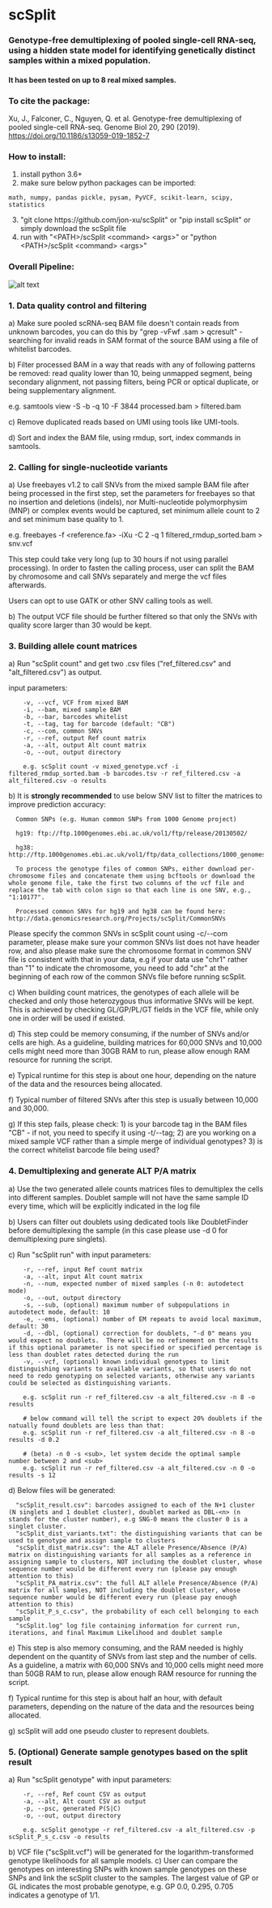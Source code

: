 # scSplit
### Genotype-free demultiplexing of pooled single-cell RNA-seq, using a hidden state model for identifying genetically distinct samples within a mixed population.  
#### It has been tested on up to 8 real mixed samples.

### To cite the package:
Xu, J., Falconer, C., Nguyen, Q. et al. Genotype-free demultiplexing of pooled single-cell RNA-seq. Genome Biol 20, 290 (2019). https://doi.org/10.1186/s13059-019-1852-7

### How to install:
  1) install python 3.6+
  2) make sure below python packages can be imported:
  
    math, numpy, pandas pickle, pysam, PyVCF, scikit-learn, scipy, statistics
  3) "git clone https://<span></span>github.com/jon-xu/scSplit" or "pip  install scSplit" or simply download the scSplit file
  4) run with "\<PATH\>/scSplit \<command\> \<args\>" or "python \<PATH\>/scSplit \<command\> \<args\>" 

### Overall Pipeline:

![alt text](https://github.com/jon-xu/scSplit/blob/master/man/workflow.png)

### 1. Data quality control and filtering
   a) Make sure pooled scRNA-seq BAM file doesn't contain reads from unknown barcodes, you can do this by "grep -vFwf <whitelist> <xxx>.sam > qcresult" - searching for invalid reads in SAM format of the source BAM using a file of whitelist barcodes.

   b) Filter processed BAM in a way that reads with any of following patterns be removed: read quality lower than 10,  being unmapped segment, being secondary alignment, not passing filters, being PCR or optical duplicate, or being supplementary alignment.
   
   e.g. samtools view -S -b -q 10 -F 3844 processed.bam > filtered.bam
   
   c) Remove duplicated reads based on UMI using tools like UMI-tools. 
   
   d) Sort and index the BAM file, using rmdup, sort, index commands in samtools.
   
### 2. Calling for single-nucleotide variants
   a) Use freebayes v1.2 to call SNVs from the mixed sample BAM file after being processed in the first step, set the parameters for freebayes so that no insertion and deletions (indels), nor Multi-nucleotide polymorphysim (MNP) or complex events would be captured, set minimum allele count to 2 and set minimum base quality to 1.
   
   e.g. freebayes -f <reference.fa> -iXu -C 2 -q 1 filtered_rmdup_sorted.bam > snv.vcf
   
   This step could take very long (up to 30 hours if not using parallel processing).  In order to fasten the calling process, user can split the BAM by chromosome and call SNVs separately and merge the vcf files afterwards.
   
   Users can opt to use GATK or other SNV calling tools as well.  
   
   b) The output VCF file should be further filtered so that only the SNVs with quality score larger than 30 would be kept.
   
### 3. Building allele count matrices
   a) Run "scSplit count" and get two .csv files ("ref_filtered.csv" and "alt_filtered.csv") as output.
   
   input parameters:
      
        -v, --vcf, VCF from mixed BAM
        -i, --bam, mixed sample BAM        
        -b, --bar, barcodes whitelist
        -t, --tag, tag for barcode (default: "CB")
        -c, --com, common SNVs    
        -r, --ref, output Ref count matrix        
        -a, --alt, output Alt count matrix
        -o, --out, output directory
        
        e.g. scSplit count -v mixed_genotype.vcf -i filtered_rmdup_sorted.bam -b barcodes.tsv -r ref_filtered.csv -a alt_filtered.csv -o results
   
   b) It is **strongly recommended** to use below SNV list to filter the matrices to improve prediction accuracy:

      Common SNPs (e.g. Human common SNPs from 1000 Genome project)
   
      hg19: ftp://ftp.1000genomes.ebi.ac.uk/vol1/ftp/release/20130502/
   
      hg38: http://ftp.1000genomes.ebi.ac.uk/vol1/ftp/data_collections/1000_genomes_project/release/20181203_biallelic_SNV/
        
      To process the genotype files of common SNPs, either download per-chromosome files and concatenate them using bcftools or download the whole genome file, take the first two columns of the vcf file and replace the tab with colon sign so that each line is one SNV, e.g., "1:10177". 
      
      Processed common SNVs for hg19 and hg38 can be found here: http://data.genomicsresearch.org/Projects/scSplit/CommonSNVs

   Please specify the common SNVs in scSplit count using -c/--com parameter, please make sure your common SNVs list does not have header row, and also please make sure the chromosome format in common SNV file is consistent with that in your data, e.g if your data use "chr1" rather than "1" to indicate the chromosome, you need to add "chr" at the beginning of each row of the common SNVs file before running scSplit.
   
   c) When building count matrices, the genotypes of each allele will be checked and only those heterozygous thus informative SNVs will be kept.  This is achieved by checking GL/GP/PL/GT fields in the VCF file, while only one in order will be used if existed.
   
   d) This step could be memory consuming, if the number of SNVs and/or cells are high. As a guideline, building matrices for 60,000 SNVs and 10,000 cells might need more than 30GB RAM to run, please allow enough RAM resource for running the script.
   
   e) Typical runtime for this step is about one hour, depending on the nature of the data and the resources being allocated.
   
   f) Typical number of filtered SNVs after this step is usually between 10,000 and 30,000.
   
   g) If this step fails, please check: 1) is your barcode tag in the BAM files "CB" - if not, you need to specify it using -t/--tag; 2) are you working on a mixed sample VCF rather than a simple merge of individual genotypes? 3) is the correct whitelist barcode file being used?

### 4. Demultiplexing and generate ALT P/A matrix
   a) Use the two generated allele counts matrices files to demultiplex the cells into different samples.  Doublet sample will not have the same sample ID every time, which will be explicitly indicated in the log file
   
   b) Users can filter out doublets using dedicated tools like DoubletFinder before demultiplexing the sample (in this case please use -d 0 for demultiplexing pure singlets).

   c) Run "scSplit run" with input parameters:
      
        -r, --ref, input Ref count matrix        
        -a, --alt, input Alt count matrix        
        -n, --num, expected number of mixed samples (-n 0: autodetect mode)
        -o, --out, output directory
        -s, --sub, (optional) maximum number of subpopulations in autodetect mode, default: 10
        -e, --ems, (optional) number of EM repeats to avoid local maximum, default: 30
        -d, --dbl, (optional) correction for doublets, "-d 0" means you would expect no doublets.  There will be no refinement on the results if this optional parameter is not specified or specified percentage is less than doublet rates detected during the run
        -v, --vcf, (optional) known individual genotypes to limit distinguishing variants to available variants, so that users do not need to redo genotyping on selected variants, otherwise any variants could be selected as distinguishing variants.

        e.g. scSplit run -r ref_filtered.csv -a alt_filtered.csv -n 8 -o results
        
        # below command will tell the script to expect 20% doublets if the natually found doublets are less than that:
        e.g. scSplit run -r ref_filtered.csv -a alt_filtered.csv -n 8 -o results -d 0.2
        
        # (beta) -n 0 -s <sub>, let system decide the optimal sample number between 2 and <sub>
        e.g. scSplit run -r ref_filtered.csv -a alt_filtered.csv -n 0 -o results -s 12

   d) Below files will be generated:

      "scSplit_result.csv": barcodes assigned to each of the N+1 cluster (N singlets and 1 doublet cluster), doublet marked as DBL-<n> (n stands for the cluster number), e.g SNG-0 means the cluster 0 is a singlet cluster.
      "scSplit_dist_variants.txt": the distinguishing variants that can be used to genotype and assign sample to clusters
      "scSplit_dist_matrix.csv": the ALT allele Presence/Absence (P/A) matrix on distinguishing variants for all samples as a reference in assigning sample to clusters, NOT including the doublet cluster, whose sequence number would be different every run (please pay enough attention to this)
      "scSplit_PA_matrix.csv": the full ALT allele Presence/Absence (P/A) matrix for all samples, NOT including the doublet cluster, whose sequence number would be different every run (please pay enough attention to this)
      "scSplit_P_s_c.csv", the probability of each cell belonging to each sample
      "scSplit.log" log file containing information for current run, iterations, and final Maximum Likelihood and doublet sample
      
   e) This step is also memory consuming, and the RAM needed is highly dependent on the quantity of SNVs from last step and the number of cells. As a guideline, a matrix with 60,000 SNVs and 10,000 cells might need more than 50GB RAM to run, please allow enough RAM resource for running the script.
   
   f) Typical runtime for this step is about half an hour, with default parameters, depending on the nature of the data and the resources being allocated.
   
   g) scSplit will add one pseudo cluster to represent doublets.

### 5. (Optional) Generate sample genotypes based on the split result
   a) Run "scSplit genotype" with input parameters:
       
        -r, --ref, Ref count CSV as output        
        -a, --alt, Alt count CSV as output
        -p, --psc, generated P(S|C)
        -o, --out, output directory

        e.g. scSplit genotype -r ref_filtered.csv -a alt_filtered.csv -p scSplit_P_s_c.csv -o results
        
   b) VCF file ("scSplit.vcf") will be generated for the logarithm-transformed genotype likelihoods for all sample models.
   c) User can compare the genotypes on interesting SNPs with known sample genotypes on these SNPs and link the scSplit cluster to the samples. The largest value of GP or GL indicates the most probable genotype, e.g. GP 0.0, 0.295, 0.705 indicates a genotype of 1/1.

<br/>

